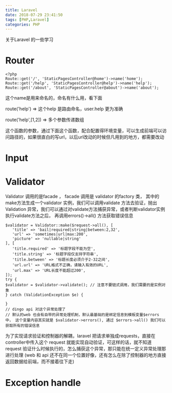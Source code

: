 ```yaml
---
title: Laravel
date: 2018-07-29 23:41:50
tags: [PHP,Laravel]
categories: PHP
---
```


关于Laravel 的一些学习

<!--more-->

# Router

```
<?php
Route::get('/', 'StaticPagesController@home')->name('home');
Route::get('/help', 'StaticPagesController@help')->name('help');
Route::get('/about', 'StaticPagesController@about')->name('about');
```

这个name是用来命名的，命名有什么用，看下面

route('help')  => 这个help 是路由命名，user.help 更为准确

route('help',[1,2])  => 多个参数传递数组



这个函数的参数，通过下面这个函数，配合配置得环境变量，可以生成前端可以访问路径的，如果很直白的写url，以后url改动的时候但凡用到的地方，都需要改动

# Input



# Validator

Validator 调用的是facade ， facade 调用是 validator 的factory 类， 其中的make方法生成一个validator 实例，我们可以调用validate 方法去验证，抛出Validation 异常，我们可以通过对validate方法捕获异常，或者判断validator实例执行validate方法之后， 再调用errors()->all() 方法获取错误信息

```
$validator = Validator::make($request->all(), [
   'title' => 'bail|required|string|between:2,32',
   'url' => 'sometimes|url|max:200',
   'picture' => 'nullable|string'
], [
   'title.required' => '标题字段不能为空',
   'title.string' => '标题字段仅支持字符串',
   'title.between' => '标题长度必须介于2-32之间',
   'url.url' => 'URL格式不正确，请输入有效的URL',
   'url.max' => 'URL长度不能超过200',
]);
try {
$validator = $validator->validate(); // 注意不要链式调用，我们需要的是实例对象
} catch (ValidationException $e) {
  
}
// dingo api 对这个异常处理了
// 默认的web 也会有自带的异常处理机制，默认最基础的是绑定信息到模板变量$errors 中， 这个变量内容其实就是 $validator->errors(), 通过 $errors->all() 我们可以获取所有的错误信息
```

为了实现请求验证和控制器的解耦，laravel 把请求单独成requests，直接在controller中传入这个 request 就能实现自动验证，可这样的话，就不知道request 验证什么时候执行的，怎么捕获这个异常，那只能在统一定义异常处理那进行处理 (web 和 api 还不在同一个位置好像，还有怎么在除了控制器的地方直接返回数据给前端，而不接着往下走)



# Exception handle







